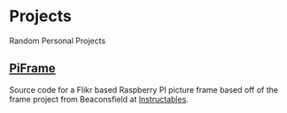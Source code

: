 # Projects
Random Personal Projects

## [PiFrame](./PiFrame/)
Source code for a Flikr based Raspberry PI picture frame based off of the frame project from Beaconsfield at [Instructables](https://www.instructables.com/id/Internet-Photo-Frame/).
